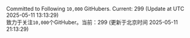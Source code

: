 Committed to Following `10,000` GitHubers. Current: <!-- FOLLOWING_COUNT -->299<!-- FOLLOWING_COUNT --> (Update at UTC <!-- LAST_UPDATED -->2025-05-11 13:13:29<!-- LAST_UPDATED -->)<br>
致力于关注`10,000`个GitHuber。当前：<!-- FOLLOWING_COUNT -->299<!-- FOLLOWING_COUNT --> (更新于北京时间 <!-- LAST_UPDATED_CST -->2025-05-11 21:13:29<!-- LAST_UPDATED_CST -->)
